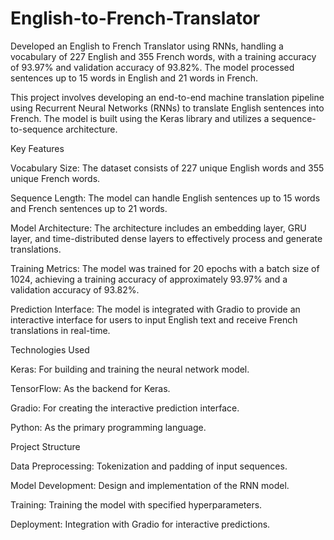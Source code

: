 # English-to-French-Translator
Developed an English to French Translator using RNNs, handling a vocabulary of 227 English and 355 French words, with a training accuracy of 93.97% and validation accuracy of 93.82%. The model processed sentences up to 15 words in English and 21 words in French.


This project involves developing an end-to-end machine translation pipeline using Recurrent Neural Networks (RNNs) to translate English sentences into French. The model is built using the Keras library and utilizes a sequence-to-sequence architecture.

Key Features

Vocabulary Size: The dataset consists of 227 unique English words and 355 unique French words.

Sequence Length: The model can handle English sentences up to 15 words and French sentences up to 21 words.

Model Architecture: The architecture includes an embedding layer, GRU layer, and time-distributed dense layers to effectively process and generate translations.

Training Metrics: The model was trained for 20 epochs with a batch size of 1024, achieving a training accuracy of approximately 93.97% and a validation accuracy of 93.82%.

Prediction Interface: The model is integrated with Gradio to provide an interactive interface for users to input English text and receive French translations in real-time.

Technologies Used

Keras: For building and training the neural network model.

TensorFlow: As the backend for Keras.

Gradio: For creating the interactive prediction interface.

Python: As the primary programming language.

Project Structure

Data Preprocessing: Tokenization and padding of input sequences.

Model Development: Design and implementation of the RNN model.

Training: Training the model with specified hyperparameters.

Deployment: Integration with Gradio for interactive predictions.
